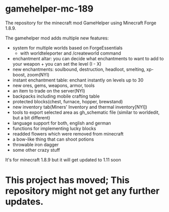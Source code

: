 # gamehelper-mc-189
The repository for the minecraft mod GameHelper using Minecraft Forge 1.8.9.

The gamehelper mod adds multiple new features:

- system for multiple worlds based on ForgeEssentials
  + with worldteleporter and /createworld command
- enchantment altar: you can decide what enchantments to want to add to your weapon + you can set the level (I - X)
- new enchantments: soulbound, destruction, headloot, smelting, xp-boost, zoom(NYI)
- instant enchantment table: enchant instantly on levels up to 30
- new ores, gems, weapons, armor, tools
- an item to trade on the server(NYI)
- backpacks including mobile crafting table
- protected blocks(chest, furnace, hopper, brewstand)
- new inventory tab(Miners' Inventory and thermal inventory[NYI])
- tools to export selected area as gh_schematic file (similar to worldedit, but a bit different)
- language support for both, english and german
- functions for implementing lucky blocks
- readded flowers which were removed from minecraft
- a bow-like thing that can shoot potions
- throwable iron dagger
- some other crazy stuff

It's for minecraft 1.8.9 but it will get updated to 1.11 soon

# This project has moved; This repository might not get any further updates.
